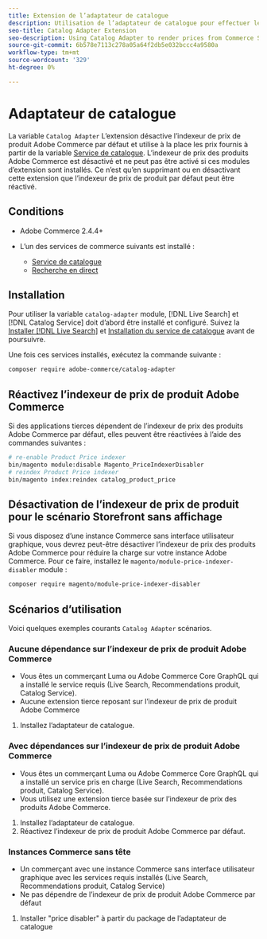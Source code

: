 ```yaml
---
title: Extension de l’adaptateur de catalogue
description: Utilisation de l’adaptateur de catalogue pour effectuer le rendu des prix à partir de Commerce Services
seo-title: Catalog Adapter Extension
seo-description: Using Catalog Adapter to render prices from Commerce Services
source-git-commit: 6b578e7113c278a05a64f2db5e032bccc4a9580a
workflow-type: tm+mt
source-wordcount: '329'
ht-degree: 0%

---
```



# Adaptateur de catalogue

La variable `Catalog Adapter` L’extension désactive l’indexeur de prix de produit Adobe Commerce par défaut et utilise à la place les prix fournis à partir de la variable [Service de catalogue](../catalog-service/overview.md).
L’indexeur de prix des produits Adobe Commerce est désactivé et ne peut pas être activé si ces modules d’extension sont installés. Ce n’est qu’en supprimant ou en désactivant cette extension que l’indexeur de prix de produit par défaut peut être réactivé.

## Conditions

* Adobe Commerce 2.4.4+
* L’un des services de commerce suivants est installé :

   * [Service de catalogue](../catalog-service/overview.md)
   * [Recherche en direct](../live-search/guide-overview.md)

## Installation

Pour utiliser la variable `catalog-adapter` module, [!DNL Live Search] et [!DNL Catalog Service] doit d’abord être installé et configuré. Suivez la [Installer [!DNL Live Search]](../live-search/install.md) et [Installation du service de catalogue](../catalog-service/installation.md) avant de poursuivre.

Une fois ces services installés, exécutez la commande suivante :

```bash
composer require adobe-commerce/catalog-adapter
```

## Réactivez l’indexeur de prix de produit Adobe Commerce

Si des applications tierces dépendent de l’indexeur de prix des produits Adobe Commerce par défaut, elles peuvent être réactivées à l’aide des commandes suivantes :

```bash
# re-enable Product Price indexer
bin/magento module:disable Magento_PriceIndexerDisabler
# reindex Product Price indexer 
bin/magento index:reindex catalog_product_price
```

## Désactivation de l’indexeur de prix de produit pour le scénario Storefront sans affichage

Si vous disposez d’une instance Commerce sans interface utilisateur graphique, vous devrez peut-être désactiver l’indexeur de prix des produits Adobe Commerce pour réduire la charge sur votre instance Adobe Commerce.
Pour ce faire, installez le `magento/module-price-indexer-disabler` module :

```bash
composer require magento/module-price-indexer-disabler
```

## Scénarios d’utilisation

Voici quelques exemples courants `Catalog Adapter` scénarios.

### Aucune dépendance sur l’indexeur de prix de produit Adobe Commerce

* Vous êtes un commerçant Luma ou Adobe Commerce Core GraphQL qui a installé le service requis (Live Search, Recommendations produit, Catalog Service).
* Aucune extension tierce reposant sur l’indexeur de prix de produit Adobe Commerce

1. Installez l’adaptateur de catalogue.

### Avec dépendances sur l’indexeur de prix de produit Adobe Commerce

* Vous êtes un commerçant Luma ou Adobe Commerce Core GraphQL qui a installé un service pris en charge (Live Search, Recommendations produit, Catalog Service).
* Vous utilisez une extension tierce basée sur l’indexeur de prix des produits Adobe Commerce.

1. Installez l’adaptateur de catalogue.
1. Réactivez l’indexeur de prix de produit Adobe Commerce par défaut.

### Instances Commerce sans tête

* Un commerçant avec une instance Commerce sans interface utilisateur graphique avec les services requis installés (Live Search, Recommendations produit, Catalog Service)
* Ne pas dépendre de l’indexeur de prix de produit Adobe Commerce par défaut

1. Installer &quot;price disabler&quot; à partir du package de l’adaptateur de catalogue
